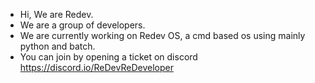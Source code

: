 - Hi, We are Redev.
- We are a group of developers.
- We are currently working on Redev OS, a cmd based os using mainly python and batch.
- You can join by opening a ticket on discord https://discord.io/ReDevReDeveloper 

